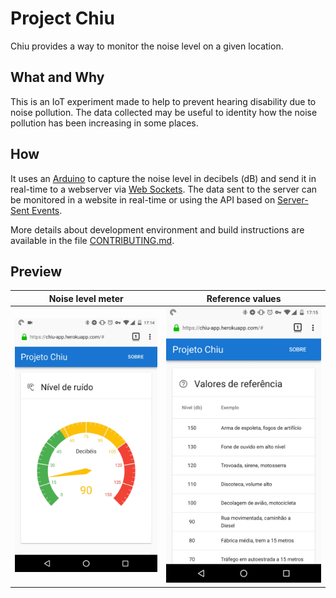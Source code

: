 # Project Chiu

Chiu provides a way to monitor the noise level on a given location.

## What and Why 

This is an IoT experiment made to help to prevent hearing disability due to noise pollution. The data collected may be useful to identity how the noise pollution has been increasing in some places.

## How 

It uses an [Arduino](https://arduino.cc) to capture the noise level in decibels (dB) and send it in real-time to a webserver via [Web Sockets](https://developer.mozilla.org/en-US/docs/Web/API/WebSockets_API). The data sent to the server can be monitored in a website in real-time or using the API based on [Server-Sent Events](https://developer.mozilla.org/en-US/docs/Web/API/Server-sent_events).

More details about development environment and build instructions are available in the file [CONTRIBUTING.md](docs/CONTRIBUTING.md).

## Preview

| Noise level meter | Reference values |
| :---: | :---: |
| ![Website showing noise level in real-time using a chart](./docs/assets/preview-meter.gif) | ![Table with common noise levels for comparison](./docs/assets/preview-level.png) |
